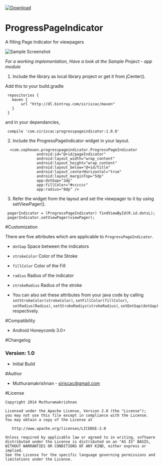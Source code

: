 [ ![Download](https://api.bintray.com/packages/siriscac/maven/ProgressPageIndicator/images/download.svg) ](https://bintray.com/siriscac/maven/ProgressPageIndicator/_latestVersion)
# ProgressPageIndicator
A filling Page Indicator for viewpagers

![Sample Screenshot](https://raw.githubusercontent.com/siriscac/ProgressPageIndicator/master/screens/screen.png)

*For a working implementation, Have a look at the Sample Project - app module*

1. Include the library as local library project or get it from jCenter(). 

  Add this to your build.gradle
  ```
   repositories {
     maven {
         url "http://dl.bintray.com/siriscac/maven"
     }
   }
   ```
   
   and in your dependancies,
   ```
    compile 'com.siriscac:progresspageindicator:1.0.0'
   ```

2. Include the ProgressPageIndicator widget in your layout.

  ```
    <com.cepheuen.progresspageindicator.ProgressPageIndicator
                android:id="@+id/pageIndicator"
                android:layout_width="wrap_content"
                android:layout_height="wrap_content"
                android:layout_below="@+id/title"
                android:layout_centerHorizontal="true"
                android:layout_marginTop="5dp"
                app:dotGap="2dp"
                app:fillColor="#cccccc"
                app:radius="8dp" />
  ```
    
3. Refer the widget from the layout and set the viewpager to it by using setViewPager().
   
  ```
   pagerIndicator = (ProgressPageIndicator) findViewById(R.id.dotsL);
   pagerIndicator.setViewPager(viewPager);
  ```
   
#Customization

There are five attributes which are applicable to `ProgressPageIndicator`.

  - `dotGap` Space between the indicators
  - `strokeColor` Color of the Stroke
  - `fillColor` Color of the Fill
  - `radius` Radius of the indicator
  - `strokeRadius` Radius of the stroke

  - You can also set these attributes from your java code by calling `setStrokeColor(strokeColor)`, `setFillColor(fillColor)`, `setRadius(Radius)`, `setStrokeRadiys(strokeRadius)`, `setDotGap(dotGap)` respectively.
  
#Compatibility
  
  * Android Honeycomb 3.0+
  
#Changelog

### Version: 1.0

  * Initial Build
  
#Author

  * Muthuramakrishnan - <siriscac@gmail.com>
  
#License

    Copyright 2014 Muthuramakrishnan

    Licensed under the Apache License, Version 2.0 (the "License");
    you may not use this file except in compliance with the License.
    You may obtain a copy of the License at

       http://www.apache.org/licenses/LICENSE-2.0

    Unless required by applicable law or agreed to in writing, software
    distributed under the License is distributed on an "AS IS" BASIS,
    WITHOUT WARRANTIES OR CONDITIONS OF ANY KIND, either express or implied.
    See the License for the specific language governing permissions and
    limitations under the License.
